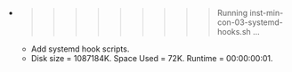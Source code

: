 * >>>>>>>>> Running inst-min-con-03-systemd-hooks.sh ...
  * Add systemd hook scripts.
  * Disk size = 1087184K. Space Used = 72K. Runtime = 00:00:00:01.
